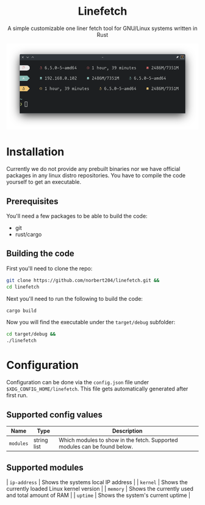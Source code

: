 <h1 align="center">Linefetch</h1>
<p align="center">A simple customizable one liner fetch tool for GNU/Linux systems written in Rust</p>

![screenshot](.screenshots/main.png)

# Installation

Currently we do not provide any prebuilt binaries nor we have official packages in any linux distro repositories. You have to compile the code yourself to get an executable.

## Prerequisites

You'll need a few packages to be able to build the code:

- git
- rust/cargo

## Building the code

First you'll need to clone the repo:

```bash
git clone https://github.com/norbert204/linefetch.git &&
cd linefetch
```

Next you'll need to run the following to build the code:

```bash
cargo build
```

Now you will find the executable under the `target/debug` subfolder:

```bash
cd target/debug &&
./linefetch
```

# Configuration

Configuration can be done via the `config.json` file under `$XDG_CONFIG_HOME/linefetch`. This file gets automatically generated after first run.

## Supported config values

| Name | Type | Description |
| -- | -- | -- |
| `modules` | string list | Which modules to show in the fetch. Supported modules can be found below. | 

## Supported modules

| `ip-address` | Shows the systems local IP address |
| `kernel` | Shows the currently loaded Linux kernel version |
| `memory` | Shows the currently used and total amount of RAM |
| `uptime` | Shows the system's current uptime |
